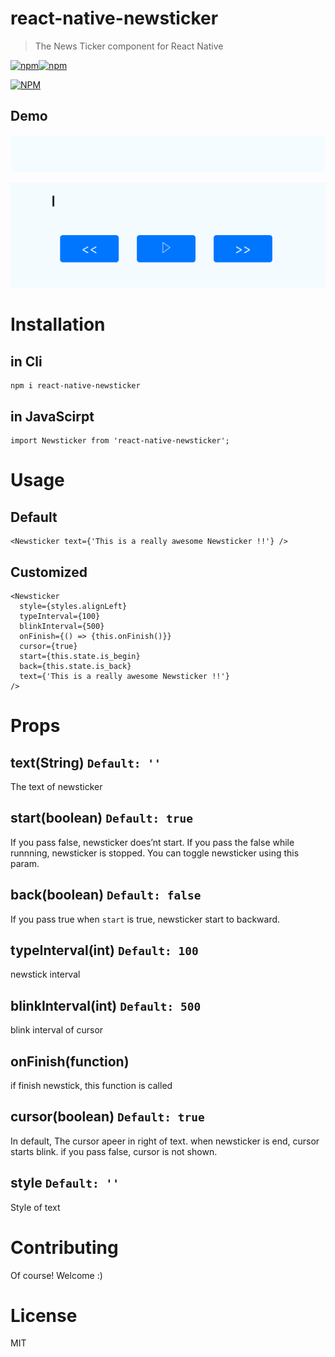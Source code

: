 react-native-newsticker
==
> The News Ticker component for React Native

[![npm](https://img.shields.io/npm/v/react-native-newsticker.svg)]()[![npm](https://img.shields.io/npm/l/react-native-newsticker.svg)]()

[![NPM](https://nodei.co/npm/react-native-newsticker.png?downloads=true&downloadRank=true&stars=true)](https://nodei.co/npm/react-native-newsticker/)

Demo
---

![Demo](./doc/simple_demo.gif)

![Demo](./doc/restart_demo.gif)

Installation
==

in Cli
---
```
npm i react-native-newsticker
```

in JavaScirpt
---
```
import Newsticker from 'react-native-newsticker';
```


Usage
===

Default
---
```
<Newsticker text={'This is a really awesome Newsticker !!'} />
```

Customized
---
```
<Newsticker
  style={styles.alignLeft}
  typeInterval={100}
  blinkInterval={500}
  onFinish={() => {this.onFinish()}}
  cursor={true}
  start={this.state.is_begin}
  back={this.state.is_back}
  text={'This is a really awesome Newsticker !!'}
/>
```


Props
===

text(String) `Default: ''`
---
The text of newsticker

start(boolean) `Default: true`
---
If you pass false, newsticker does’nt start. If you pass the false while runnning, newsticker is stopped. You can toggle newsticker using this param.

back(boolean) `Default: false`
---
If you pass true when `start` is true, newsticker start to backward.

typeInterval(int) `Default: 100`
---
newstick interval

blinkInterval(int) `Default: 500`
---
blink interval of cursor

onFinish(function)
---
if finish newstick, this function is called

cursor(boolean) `Default: true`
---
In default, The cursor apeer in right of text. when newsticker is end, cursor starts blink.
if you pass false, cursor is not shown.

style `Default: ''`
---
Style of text


Contributing
==
Of course! Welcome :)


License
==
MIT

